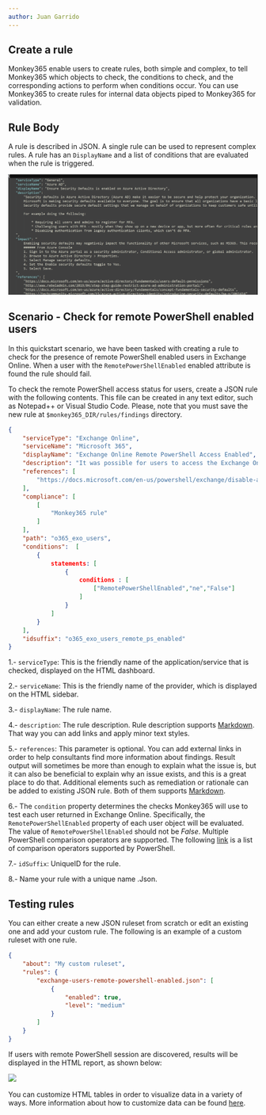 ```yaml
---
author: Juan Garrido
---
```


## Create a rule
Monkey365 enable users to create rules, both simple and complex, to tell Monkey365 which objects to check, the conditions to check, and the corresponding actions to perform when conditions occur. You can use Monkey365 to create rules for internal data objects piped to Monkey365 for validation.

## Rule Body

A rule is described in JSON. A single rule can be used to represent complex rules. A rule has an `DisplayName` and a list of conditions that are evaluated when the rule is triggered.

![](../assets/images/rule_example.PNG)

## Scenario - Check for remote PowerShell enabled users

In this quickstart scenario, we have been tasked with creating a rule to check for the presence of remote PowerShell enabled users in Exchange Online. When a user with the ```RemotePowerShellEnabled``` enabled attribute is found the rule should fail.

To check the remote PowerShell access status for users, create a JSON rule with the following contents. This file can be created in any text editor, such as Notepad++ or Visual Studio Code. Please, note that you must save the new rule at ```$monkey365_DIR/rules/findings``` directory. 

``` json 
{
    "serviceType": "Exchange Online",
    "serviceName": "Microsoft 365",
    "displayName": "Exchange Online Remote PowerShell Access Enabled",
    "description": "It was possible for users to access the Exchange Online Remote PowerShell on the Microsoft 365 environment.",
    "references": [
        "https://docs.microsoft.com/en-us/powershell/exchange/disable-access-to-exchange-online-powershell?view=exchange-ps"
    ],
    "compliance": [
        [
            "Monkey365 rule"
        ]
    ],
    "path": "o365_exo_users",
	"conditions":  [
		{
			statements: [
				{
					conditions : [
						["RemotePowerShellEnabled","ne","False"]
					]
				}
			]
		}
	],
    "idsuffix": "o365_exo_users_remote_ps_enabled"
}

```

1.- ```serviceType```: This is the friendly name of the application/service that is checked, displayed on the HTML dashboard.

2.- ```serviceName```: This is the friendly name of the provider, which is displayed on the HTML sidebar.

3.- ```displayName```: The rule name.

4.- ```description```: The rule description. Rule description supports <a href='https://en.wikipedia.org/wiki/Markdown' target='_blank'>Markdown</a>. That way you can add links and apply minor text styles.

5.- ```references```: This parameter is optional. You can add external links in order to help consultants find more information about findings. Result output will sometimes be more than enough to explain what the issue is, but it can also be beneficial to explain why an issue exists, and this is a great place to do that. Additional elements such as remediation or rationale can be added to existing JSON rule. Both of them supports <a href='https://en.wikipedia.org/wiki/Markdown' target='_blank'>Markdown</a>.

6.- The ```condition``` property determines the checks Monkey365 will use to test each user returned in Exchange Online. Specifically, the ```RemotePowerShellEnabled``` property of each user object will be evaluated. The value of ```RemotePowerShellEnabled``` should not be *False*. Multiple PowerShell comparison operators are supported. The following <a href='https://learn.microsoft.com/en-us/powershell/module/microsoft.powershell.core/about/about_comparison_operators?view=powershell-7.2' target='_blank'>link</a> is a list of comparison operators supported by PowerShell. 

7.-  ```idSuffix```: UniqueID for the rule.

8.- Name your rule with a unique name .Json.

## Testing rules

You can either create a new JSON ruleset from scratch or edit an existing one and add your custom rule. The following is an example of a custom ruleset with one rule. 

``` json
{
    "about": "My custom ruleset",
	"rules": {
		"exchange-users-remote-powershell-enabled.json": [
            {
                "enabled": true,
                "level": "medium"
            }
        ]
    }
}
```

If users with remote PowerShell session are discovered, results will be displayed in the HTML report, as shown below:

![](../assets/images/formatted_rule.PNG)

You can customize HTML tables in order to visualize data in a variety of ways. More information about how to customize data can be found [here](../../exporting/export-html/).